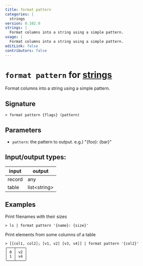```yaml
---
title: format pattern
categories: |
  strings
version: 0.102.0
strings: |
  Format columns into a string using a simple pattern.
usage: |
  Format columns into a string using a simple pattern.
editLink: false
contributors: false
---
```

<!-- This file is automatically generated. Please edit the command in https://github.com/nushell/nushell instead. -->

# `format pattern` for [strings](/commands/categories/strings.md)

<div class='command-title'>Format columns into a string using a simple pattern.</div>

## Signature

```> format pattern {flags} (pattern)```

## Parameters

 -  `pattern`: the pattern to output. e.g.) "{foo}: {bar}"


## Input/output types:

| input  | output       |
| ------ | ------------ |
| record | any          |
| table  | list\<string\> |
## Examples

Print filenames with their sizes
```nu
> ls | format pattern '{name}: {size}'

```

Print elements from some columns of a table
```nu
> [[col1, col2]; [v1, v2] [v3, v4]] | format pattern '{col2}'
╭───┬────╮
│ 0 │ v2 │
│ 1 │ v4 │
╰───┴────╯

```
